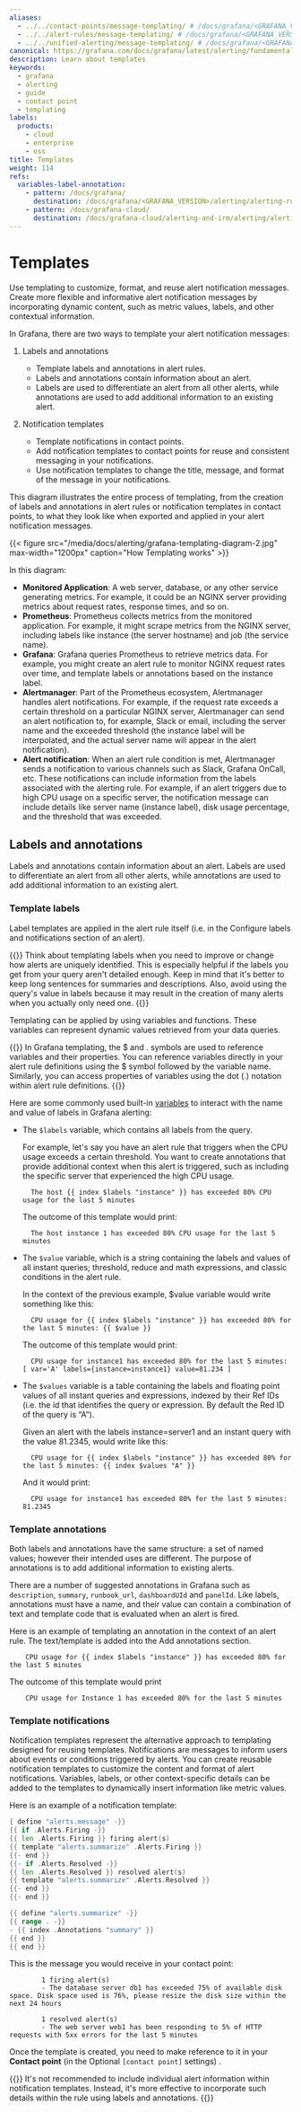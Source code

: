 ```yaml
---
aliases:
  - ../../contact-points/message-templating/ # /docs/grafana/<GRAFANA_VERSION>/alerting/contact-points/message-templating/
  - ../../alert-rules/message-templating/ # /docs/grafana/<GRAFANA_VERSION>/alerting/alert-rules/message-templating/
  - ../../unified-alerting/message-templating/ # /docs/grafana/<GRAFANA_VERSION>/alerting/unified-alerting/message-templating/
canonical: https://grafana.com/docs/grafana/latest/alerting/fundamentals/notifications/templates/
description: Learn about templates
keywords:
  - grafana
  - alerting
  - guide
  - contact point
  - templating
labels:
  products:
    - cloud
    - enterprise
    - oss
title: Templates
weight: 114
refs:
  variables-label-annotation:
    - pattern: /docs/grafana/
      destination: /docs/grafana/<GRAFANA_VERSION>/alerting/alerting-rules/templating-labels-annotations/
    - pattern: /docs/grafana-cloud/
      destination: /docs/grafana-cloud/alerting-and-irm/alerting/alerting-rules/templating-labels-annotations/
---
```


# Templates

Use templating to customize, format, and reuse alert notification messages. Create more flexible and informative alert notification messages by incorporating dynamic content, such as metric values, labels, and other contextual information.

In Grafana, there are two ways to template your alert notification messages:

1. Labels and annotations

   - Template labels and annotations in alert rules.
   - Labels and annotations contain information about an alert.
   - Labels are used to differentiate an alert from all other alerts, while annotations are used to add additional information to an existing alert.

2. Notification templates

   - Template notifications in contact points.
   - Add notification templates to contact points for reuse and consistent messaging in your notifications.
   - Use notification templates to change the title, message, and format of the message in your notifications.

This diagram illustrates the entire process of templating, from the creation of labels and annotations in alert rules or notification templates in contact points, to what they look like when exported and applied in your alert notification messages.

{{< figure src="/media/docs/alerting/grafana-templating-diagram-2.jpg" max-width="1200px" caption="How Templating works" >}}

In this diagram:

- **Monitored Application**: A web server, database, or any other service generating metrics. For example, it could be an NGINX server providing metrics about request rates, response times, and so on.
- **Prometheus**: Prometheus collects metrics from the monitored application. For example, it might scrape metrics from the NGINX server, including labels like instance (the server hostname) and job (the service name).
- **Grafana**: Grafana queries Prometheus to retrieve metrics data. For example, you might create an alert rule to monitor NGINX request rates over time, and template labels or annotations based on the instance label.
- **Alertmanager**: Part of the Prometheus ecosystem, Alertmanager handles alert notifications. For example, if the request rate exceeds a certain threshold on a particular NGINX server, Alertmanager can send an alert notification to, for example, Slack or email, including the server name and the exceeded threshold (the instance label will be interpolated, and the actual server name will appear in the alert notification).
- **Alert notification**: When an alert rule condition is met, Alertmanager sends a notification to various channels such as Slack, Grafana OnCall, etc. These notifications can include information from the labels associated with the alerting rule. For example, if an alert triggers due to high CPU usage on a specific server, the notification message can include details like server name (instance label), disk usage percentage, and the threshold that was exceeded.

## Labels and annotations

Labels and annotations contain information about an alert. Labels are used to differentiate an alert from all other alerts, while annotations are used to add additional information to an existing alert.

### Template labels

Label templates are applied in the alert rule itself (i.e. in the Configure labels and notifications section of an alert).

{{<admonition type="note">}}
Think about templating labels when you need to improve or change how alerts are uniquely identified. This is especially helpful if the labels you get from your query aren't detailed enough. Keep in mind that it's better to keep long sentences for summaries and descriptions. Also, avoid using the query's value in labels because it may result in the creation of many alerts when you actually only need one.
{{</admonition>}}

Templating can be applied by using variables and functions. These variables can represent dynamic values retrieved from your data queries.

{{<admonition type="note">}}
In Grafana templating, the $ and . symbols are used to reference variables and their properties. You can reference variables directly in your alert rule definitions using the $ symbol followed by the variable name. Similarly, you can access properties of variables using the dot (.) notation within alert rule definitions.
{{</admonition>}}

Here are some commonly used built-in [variables](ref:variables-label-annotation) to interact with the name and value of labels in Grafana alerting:

- The `$labels` variable, which contains all labels from the query.

  For example, let's say you have an alert rule that triggers when the CPU usage exceeds a certain threshold. You want to create annotations that provide additional context when this alert is triggered, such as including the specific server that experienced the high CPU usage.

        The host {{ index $labels "instance" }} has exceeded 80% CPU usage for the last 5 minutes

  The outcome of this template would print:

        The host instance 1 has exceeded 80% CPU usage for the last 5 minutes

- The `$value` variable, which is a string containing the labels and values of all instant queries; threshold, reduce and math expressions, and classic conditions in the alert rule.

  In the context of the previous example, $value variable would write something like this:

        CPU usage for {{ index $labels "instance" }} has exceeded 80% for the last 5 minutes: {{ $value }}

  The outcome of this template would print:

        CPU usage for instance1 has exceeded 80% for the last 5 minutes: [ var='A' labels={instance=instance1} value=81.234 ]

- The `$values` variable is a table containing the labels and floating point values of all instant queries and expressions, indexed by their Ref IDs (i.e. the id that identifies the query or expression. By default the Red ID of the query is “A”).

  Given an alert with the labels instance=server1 and an instant query with the value 81.2345, would write like this:

        CPU usage for {{ index $labels "instance" }} has exceeded 80% for the last 5 minutes: {{ index $values "A" }}

  And it would print:

        CPU usage for instance1 has exceeded 80% for the last 5 minutes: 81.2345

### Template annotations

Both labels and annotations have the same structure: a set of named values; however their intended uses are different. The purpose of annotations is to add additional information to existing alerts.

There are a number of suggested annotations in Grafana such as `description`, `summary`, `runbook_url`, `dashboardUId` and `panelId`. Like labels, annotations must have a name, and their value can contain a combination of text and template code that is evaluated when an alert is fired.

Here is an example of templating an annotation in the context of an alert rule. The text/template is added into the Add annotations section.

        CPU usage for {{ index $labels "instance" }} has exceeded 80% for the last 5 minutes

The outcome of this template would print

        CPU usage for Instance 1 has exceeded 80% for the last 5 minutes

### Template notifications

Notification templates represent the alternative approach to templating designed for reusing templates. Notifications are messages to inform users about events or conditions triggered by alerts. You can create reusable notification templates to customize the content and format of alert notifications. Variables, labels, or other context-specific details can be added to the templates to dynamically insert information like metric values.

Here is an example of a notification template:

```go
{ define "alerts.message" -}}
{{ if .Alerts.Firing -}}
{{ len .Alerts.Firing }} firing alert(s)
{{ template "alerts.summarize" .Alerts.Firing }}
{{- end }}
{{- if .Alerts.Resolved -}}
{{ len .Alerts.Resolved }} resolved alert(s)
{{ template "alerts.summarize" .Alerts.Resolved }}
{{- end }}
{{- end }}

{{ define "alerts.summarize" -}}
{{ range . -}}
- {{ index .Annotations "summary" }}
{{ end }}
{{ end }}
```

This is the message you would receive in your contact point:

            1 firing alert(s)
            - The database server db1 has exceeded 75% of available disk space. Disk space used is 76%, please resize the disk size within the next 24 hours

            1 resolved alert(s)
            - The web server web1 has been responding to 5% of HTTP requests with 5xx errors for the last 5 minutes

Once the template is created, you need to make reference to it in your **Contact point** (in the Optional `[contact point]` settings) .

{{<admonition type="note">}}
It's not recommended to include individual alert information within notification templates. Instead, it's more effective to incorporate such details within the rule using labels and annotations.
{{</admonition>}}
